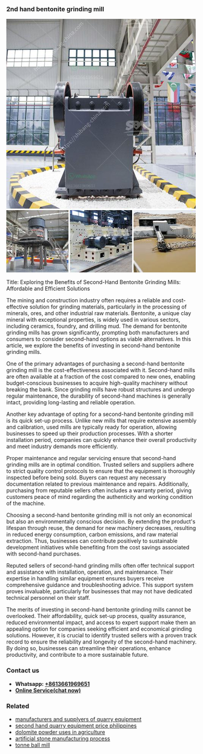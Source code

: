 <h3>2nd hand bentonite grinding mill</h3><img src='1708332403.jpg' alt=''><p>Title: Exploring the Benefits of Second-Hand Bentonite Grinding Mills: Affordable and Efficient Solutions</p><p>The mining and construction industry often requires a reliable and cost-effective solution for grinding materials, particularly in the processing of minerals, ores, and other industrial raw materials. Bentonite, a unique clay mineral with exceptional properties, is widely used in various sectors, including ceramics, foundry, and drilling mud. The demand for bentonite grinding mills has grown significantly, prompting both manufacturers and consumers to consider second-hand options as viable alternatives. In this article, we explore the benefits of investing in second-hand bentonite grinding mills.</p><p>One of the primary advantages of purchasing a second-hand bentonite grinding mill is the cost-effectiveness associated with it. Second-hand mills are often available at a fraction of the cost compared to new ones, enabling budget-conscious businesses to acquire high-quality machinery without breaking the bank. Since grinding mills have robust structures and undergo regular maintenance, the durability of second-hand machines is generally intact, providing long-lasting and reliable operation.</p><p>Another key advantage of opting for a second-hand bentonite grinding mill is its quick set-up process. Unlike new mills that require extensive assembly and calibration, used mills are typically ready for operation, allowing businesses to speed up their production processes. With a shorter installation period, companies can quickly enhance their overall productivity and meet industry demands more efficiently.</p><p>Proper maintenance and regular servicing ensure that second-hand grinding mills are in optimal condition. Trusted sellers and suppliers adhere to strict quality control protocols to ensure that the equipment is thoroughly inspected before being sold. Buyers can request any necessary documentation related to previous maintenance and repairs. Additionally, purchasing from reputable sellers often includes a warranty period, giving customers peace of mind regarding the authenticity and working condition of the machine.</p><p>Choosing a second-hand bentonite grinding mill is not only an economical but also an environmentally conscious decision. By extending the product's lifespan through reuse, the demand for new machinery decreases, resulting in reduced energy consumption, carbon emissions, and raw material extraction. Thus, businesses can contribute positively to sustainable development initiatives while benefiting from the cost savings associated with second-hand purchases.</p><p>Reputed sellers of second-hand grinding mills often offer technical support and assistance with installation, operation, and maintenance. Their expertise in handling similar equipment ensures buyers receive comprehensive guidance and troubleshooting advice. This support system proves invaluable, particularly for businesses that may not have dedicated technical personnel on their staff.</p><p>The merits of investing in second-hand bentonite grinding mills cannot be overlooked. Their affordability, quick set-up process, quality assurance, reduced environmental impact, and access to expert support make them an appealing option for companies seeking efficient and economical grinding solutions. However, it is crucial to identify trusted sellers with a proven track record to ensure the reliability and longevity of the second-hand machinery. By doing so, businesses can streamline their operations, enhance productivity, and contribute to a more sustainable future.</p><h3>Contact us</h3><ul><li><strong>Whatsapp:&nbsp;<a href="https://wa.me/8613661969651">+8613661969651</a></strong></li><li><a href="https://swt.shibang-china.com/?git&amp;zhl&amp;2nd hand bentonite grinding mill"><strong>Online Service(chat now)</strong></a></li></ul><h3>Related</h3><ul><li><a href='manufacturers and supplyers of quarry equipment.md'>manufacturers and supplyers of quarry equipment</a></li><li><a href='second hand quarry equipment price philippines.md'>second hand quarry equipment price philippines</a></li><li><a href='dolomite powder uses in agriculture.md'>dolomite powder uses in agriculture</a></li><li><a href='artificial stone manufacturing process.md'>artificial stone manufacturing process</a></li><li><a href='tonne ball mill.md'>tonne ball mill</a></li></ul>
